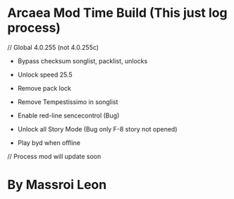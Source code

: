 # Arcaea Mod Time Build (This just log process)

// Global 4.0.255 (not 4.0.255c)

- Bypass checksum songlist, packlist, unlocks

- Unlock speed 25.5

- Remove pack lock

- Remove Tempestissimo in songlist

- Enable red-line sencecontrol (Bug)

- Unlock all Story Mode (Bug only F-8 story not opened)

- Play byd when offline

// Process mod will update soon

# By Massroi Leon
